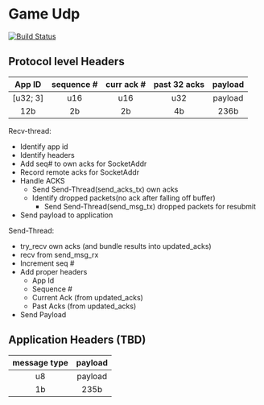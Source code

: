 # Game Udp
[![Build Status](https://travis-ci.org/acmcarther/rust_game_udp.svg?branch=master)](https://travis-ci.org/acmcarther/rust_game_udp)

## Protocol level Headers


|App ID   |sequence #|curr ack #|past 32 acks|payload|
|:-------:|:--------:|:--------:|:----------:|:-----:|
|[u32; 3] |u16       |u16       |u32         |payload|
|12b      |2b        |2b        |4b          |236b   |


Recv-thread:
  - Identify app id
  - Identify headers
  - Add seq# to own acks for SocketAddr
  - Record remote acks for SocketAddr
  - Handle ACKS
    - Send Send-Thread(send_acks_tx) own acks
    - Identify dropped packets(no ack after falling off buffer)
      - Send Send-Thread(send_msg_tx) dropped packets for resubmit
  - Send payload to application

Send-Thread:
  - try_recv own acks (and bundle results into updated_acks)
  - recv from send_msg_rx
  - Increment seq #
  - Add proper headers
    - App Id
    - Sequence #
    - Current Ack (from updated_acks)
    - Past Acks (from updated_acks)
  - Send Payload

## Application Headers (TBD)
|message type|payload|
|:----------:|:-----:|
|u8          |payload|
|1b          |235b   |

